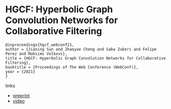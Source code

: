 # HGCF: Hyperbolic Graph Convolution Networks for Collaborative Filtering

```
@inproceedings{hgcf_webconf21,
author = {Jianing Sun and Zhaoyue Cheng and Saba Zuberi and Felipe Perez and Maksims Volkovs},
title = {HGCF: Hyperbolic Graph Convolution Networks for Collaborative Filtering},
booktitle = {Proceedings of The Web Conference (WebConf)},
year = {2021}
}
```

links
- [preprint](http://www.cs.toronto.edu/~mvolkovs/www2021_hgcf.pdf)
- [video](https://www.youtube.com/watch?v=P_DMCcRRXeU)